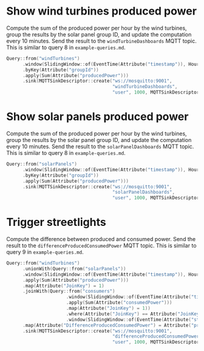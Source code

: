 # Show wind turbines produced power

Compute the sum of the produced power per hour by the wind turbines, group the results by the solar panel group ID, 
and update the computation every 10 minutes.
Send the result to the `windTurbineDashboards` MQTT topic.
This is similar to query 8 in `example-queries.md`.

```c++
Query::from("windTurbines")
      .window(SlidingWindow::of(EventTime(Attribute("timestamp")), Hours(1), Minutes(10)))
      .byKey(Attribute("groupId"))
      .apply(Sum(Attribute("producedPower")))
      .sink(MQTTSinkDescriptor::create("ws://mosquitto:9001",
                                       "windTurbineDashboards", 
                                       "user", 1000, MQTTSinkDescriptor::TimeUnits::milliseconds, 0, MQTTSinkDescriptor::ServiceQualities::atLeastOnce, true));

```

# Show solar panels produced power

Compute the sum of the produced power per hour by the wind turbines, group the results by the solar panel group ID,
and update the computation every 10 minutes.
Send the result to the `solarPanelDashboards` MQTT topic.
This is similar to query 8 in `example-queries.md`.

```c++
Query::from("solarPanels")
      .window(SlidingWindow::of(EventTime(Attribute("timestamp")), Hours(1), Minutes(10)))
      .byKey(Attribute("groupId"))
      .apply(Sum(Attribute("producedPower")))
      .sink(MQTTSinkDescriptor::create("ws://mosquitto:9001",
                                       "solarPanelDashboards", 
                                       "user", 1000, MQTTSinkDescriptor::TimeUnits::milliseconds, 0, MQTTSinkDescriptor::ServiceQualities::atLeastOnce, true));

```

# Trigger streetlights

Compute the difference between produced and consumed power.
Send the result to the `differenceProducedConsumedPower` MQTT topic.
This is similar to query 9 in `example-queries.md`.

```c++
Query::from("windTurbines")
      .unionWith(Query::from("solarPanels"))
      .window(SlidingWindow::of(EventTime(Attribute("timestamp")), Hours(1), Minutes(10))
      .apply(Sum(Attribute("producedPower")))
      .map(Attribute("JoinKey") = 1)
      .joinWith(Query::from("consumers")
                      .window(SlidingWindow::of(EventTime(Attribute("timestamp")), Hours(1), Minutes(10))
                      .apply(Sum(Attribute("consumedPower")))
                      .map(Attribute("JoinKey") = 1))
                      .where(Attribute("JoinKey") == Attribute("JoinKey"))
                      .window(SlidingWindow::of(EventTime(Attribute("start")), Hours(1), Minutes(10))
      .map(Attribute("DifferenceProducedConsumedPower") = Attribute("producedPower") - Attribute("consumedPower"))
      .sink(MQTTSinkDescriptor::create("ws://mosquitto:9001", 
                                       "differenceProducedConsumedPower", 
                                       "user", 1000, MQTTSinkDescriptor::TimeUnits::milliseconds, 0, MQTTSinkDescriptor::ServiceQualities::atLeastOnce, true));
```